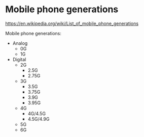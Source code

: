 # Mobile phone generations

https://en.wikipedia.org/wiki/List_of_mobile_phone_generations

Mobile phone generations:
- Analog
  - 0G
  - 1G
- Digital
  - 2G
    - 2.5G
    - 2.75G
  - 3G
    - 3.5G
    - 3.75G
    - 3.9G
    - 3.95G
  - 4G
    - 4G/4.5G
    - 4.5G/4.9G
  - 5G
  - 6G
